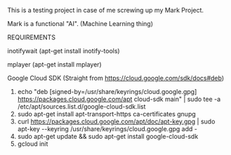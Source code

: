 This is a testing project in case of me screwing up my Mark Project.

Mark is a functional "AI". (Machine Learning thing)


REQUIREMENTS

inotifywait (apt-get install inotify-tools)

mplayer (apt-get install mplayer)

Google Cloud SDK (Straight from https://cloud.google.com/sdk/docs#deb) 

1. echo "deb [signed-by=/usr/share/keyrings/cloud.google.gpg] https://packages.cloud.google.com/apt cloud-sdk main" | sudo tee -a /etc/apt/sources.list.d/google-cloud-sdk.list
2. sudo apt-get install apt-transport-https ca-certificates gnupg
3. curl https://packages.cloud.google.com/apt/doc/apt-key.gpg | sudo apt-key --keyring /usr/share/keyrings/cloud.google.gpg add -
4. sudo apt-get update && sudo apt-get install google-cloud-sdk
5. gcloud init
